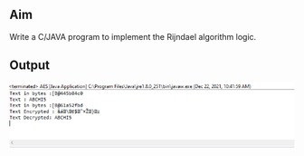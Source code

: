## Aim
Write a C/JAVA program to implement the Rijndael algorithm logic.

## Output
![output](AES.png)
